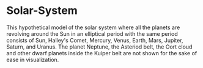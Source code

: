 # Solar-System
This hypothetical model of the solar system where all the planets are revolving around the Sun in an elliptical period with the same period consists of Sun, Halley's Comet, Mercury, Venus, Earth, Mars, Jupiter, Saturn, and Uranus.
The planet Neptune, the Asteriod belt, the Oort cloud and other dwarf planets inside the Kuiper belt are not shown for the sake of ease in visualization. 
